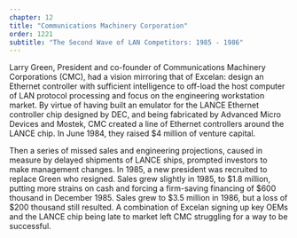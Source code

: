```yaml
---
chapter: 12
title: "Communications Machinery Corporation"
order: 1221
subtitle: "The Second Wave of LAN Competitors: 1985 - 1986"
---
```


Larry Green, President and co-founder of Communications Machinery Corporations (CMC), had a vision mirroring that of Excelan: design an Ethernet controller with sufficient intelligence to off-load the host computer of LAN protocol processing and focus on the engineering workstation market. By virtue of having built an emulator for the LANCE Ethernet controller chip designed by DEC, and being fabricated by Advanced Micro Devices and Mostek, CMC created a line of Ethernet controllers around the LANCE chip. In June 1984, they raised $4 million of venture capital.

Then a series of missed sales and engineering projections, caused in measure by delayed shipments of LANCE ships, prompted investors to make management changes. In 1985, a new president was recruited to replace Green who resigned. Sales grew slightly in 1985, to $1.8 million, putting more strains on cash and forcing a firm-saving financing of $600 thousand in December 1985. Sales grew to $3.5 million in 1986, but a loss of $200 thousand still resulted. A combination of Excelan signing up key OEMs and the LANCE chip being late to market left CMC struggling for a way to be successful.
